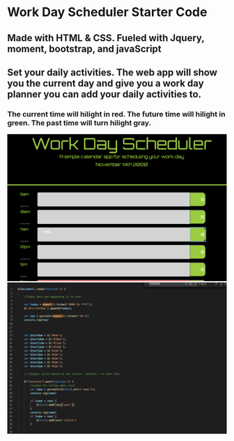 # Work Day Scheduler Starter Code

## Made with HTML & CSS. Fueled with Jquery, moment, bootstrap, and javaScript

## Set your daily activities. The web app will show you the current day and give you a work day planner you can add your daily activities to. 
### The current time will hilight in red. The future time will hilight in green. The past time will turn hilight gray. 

<img src="img/Screen Shot 2020-11-14 at 2.00.57 PM.png" >
<img src="img/Screen Shot 2020-11-14 at 2.01.08 PM.png">